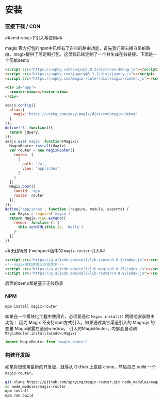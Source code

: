 # 安装

### 直接下载 / CDN

##cmd-seajs下引入与使用##

magix 官方打包的npm中已经有了自带的路由功能，首先我们要去掉自带的路由，magix提供了可定制打包，这里我已经定制了一个并生成在线链接。下面是一个简单demo

``` html
<script src="https://unpkg.com/seajs@3.0.2/dist/sea-debug.js"></script>
<script src="https://unpkg.com/jquery@3.1.1/dist/jquery.js"></script>
<script src="https://unpkg.com/magix-router/dist/magix-router.js"></script>

<div id="app">
  <router-view></router-view>
</div>
```

```js
seajs.config({
  alias:{
    magix:'https://unpkg.com/easy-magix/dist/cmd/magix-debug'
  }
});
define('$',function(){
  return jQuery;
});
seajs.use('magix',function(Magix){
  MagixRouter.install(Magix)
  var router = new MagixRouter({
    routes: [
      {
        path: '/a',
        view: 'app/index'
      }
    ]
  })
  Magix.boot({
    rootId: 'app',
    router: router
  });
});
define('app/index', function (require, module, exports) {
  var Magix = require('magix')
  return Magix.View.extend({
    render: function () {
      this.setHTML(this.id, 'hello')
    }
  })
})
```

##无线场景下webpack版本的 `magix-router` 引入##

```html
<script src="https://g.alicdn.com/cell/lib-zepto/0.0.2/index.js"></script>
<!--magix要依赖第三方基类库-->
<script src="https://g.alicdn.com/cell/lib-magix/0.0.15/index.js"></script>
<script src="https://g.alicdn.com/cell/lib-router/0.0.9/index.js"></script>
```

后面的demo都是基于无线场景

### NPM

``` bash
npm install magix-router
```

如果在一个模块化工程中使用它，必须要通过 `Magix.install()` 明确地安装路由功能：
因为 Magix 不支持npm方式引入，如果通过其它渠道引入的 Magix.js 的变量 Magix暴露在全局window。
引入的MagixRouter，内部会自动调 `MagixRouter.install(window.Magix)`

``` js
import MagixRouter from 'magix-router'
```

### 构建开发版

如果你想使用最新的开发版，就得从 GitHub 上直接 clone，然后自己 build 一个 `magix-router`。

``` bash
git clone https://github.com/sprying/magix-router.git node_modules/magix-router
cd node_modules/magix-router
npm install
npm run build
```
